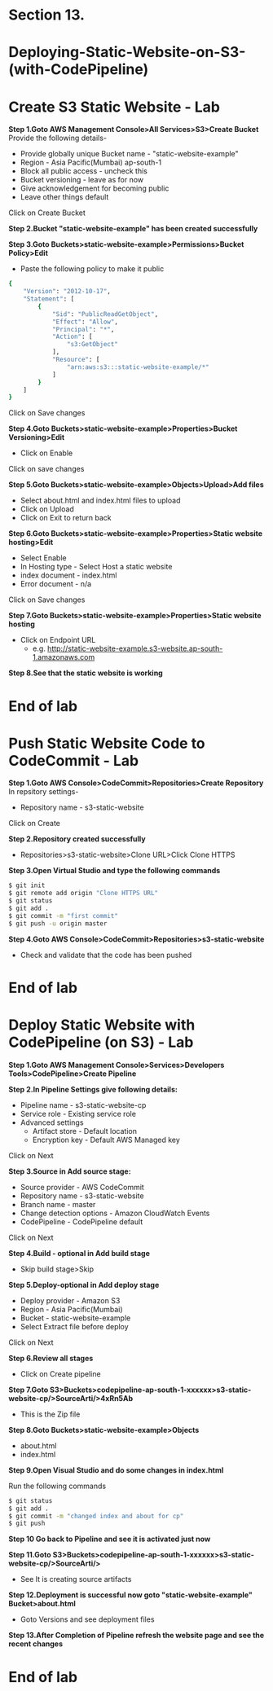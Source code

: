 # Section 13.
# Deploying-Static-Website-on-S3-(with-CodePipeline)

# Create S3 Static Website - Lab

**Step 1.Goto AWS Management Console>All Services>S3>Create Bucket**
Provide the following details-
- Provide globally unique Bucket name - "static-website-example"
- Region - Asia Pacific(Mumbai) ap-south-1
- Block all public access - uncheck this
- Bucket versioning - leave as for now
- Give acknowledgement for becoming public 
- Leave other things default

Click on Create Bucket

**Step 2.Bucket "static-website-example"  has been created successfully**

**Step 3.Goto Buckets>static-website-example>Permissions>Bucket Policy>Edit**
- Paste the following policy to make it public

```sh
{
    "Version": "2012-10-17",
    "Statement": [
        {
            "Sid": "PublicReadGetObject",
            "Effect": "Allow",
            "Principal": "*",
            "Action": [
                "s3:GetObject"
            ],
            "Resource": [
                "arn:aws:s3:::static-website-example/*"
            ]
        }
    ]
}
```

Click on Save changes

**Step 4.Goto Buckets>static-website-example>Properties>Bucket Versioning>Edit**
- Click on Enable 

Click on save changes

**Step 5.Goto Buckets>static-website-example>Objects>Upload>Add files**
- Select about.html and index.html files to upload
- Click on Upload
- Click on Exit to return back 

**Step 6.Goto Buckets>static-website-example>Properties>Static website hosting>Edit**
- Select Enable
- In Hosting type - Select Host a static website
- index document - index.html
- Error document - n/a

Click on Save changes

**Step 7.Goto Buckets>static-website-example>Properties>Static website hosting**
- Click on Endpoint URL 
  - e.g. http://static-website-example.s3-website.ap-south-1.amazonaws.com

**Step 8.See that the static website is working**

# End of lab


# Push Static Website Code to CodeCommit - Lab

**Step 1.Goto AWS Console>CodeCommit>Repositories>Create Repository**
In repsitory settings-
- Repository name - s3-static-website

Click on Create

**Step 2.Repository created successfully**
- Repositories>s3-static-website>Clone URL>Click Clone HTTPS

**Step 3.Open Virtual Studio and type the following commands**
```sh
$ git init
$ git remote add origin "Clone HTTPS URL"
$ git status
$ git add .
$ git commit -m "first commit"
$ git push -u origin master
```

**Step 4.Goto AWS Console>CodeCommit>Repositories>s3-static-website**
- Check and validate that the code has been pushed

# End of lab

#  Deploy Static Website with CodePipeline (on S3) - Lab

**Step 1.Goto AWS Management Console>Services>Developers Tools>CodePipeline>Create Pipeline**

**Step 2.In Pipeline Settings give following details:**
- Pipeline name - s3-static-website-cp
- Service role - Existing service role
- Advanced settings
  - Artifact store - Default location
  - Encryption key - Default AWS Managed key

Click on Next

**Step 3.Source in Add source stage:**
- Source provider - AWS CodeCommit
- Repository name - s3-static-website
- Branch name - master
- Change detection options - Amazon CloudWatch Events
- CodePipeline - CodePipeline default

Click on Next

**Step 4.Build - optional in Add build stage**
- Skip build stage>Skip


**Step 5.Deploy-optional in Add deploy stage**
- Deploy provider - Amazon S3
- Region - Asia Pacific(Mumbai)
- Bucket - static-website-example
- Select Extract file before deploy  

Click on Next

**Step 6.Review all stages**
- Click on Create pipeline

**Step 7.Goto S3>Buckets>codepipeline-ap-south-1-xxxxxx>s3-static-website-cp/>SourceArti/>4xRn5Ab**
- This is the Zip file

**Step 8.Goto Buckets>static-website-example>Objects**
- about.html
- index.html

**Step 9.Open Visual Studio and do some changes in index.html**

Run the following commands
```sh 
$ git status
$ git add .
$ git commit -m "changed index and about for cp"
$ git push
```
**Step 10 Go back to Pipeline and see it is activated just now**

**Step 11.Goto S3>Buckets>codepipeline-ap-south-1-xxxxxx>s3-static-website-cp/>SourceArti/>**
- See It is creating source artifacts

**Step 12.Deployment is successful now goto "static-website-example" Bucket>about.html**
- Goto Versions and see deployment files

**Step 13.After Completion of Pipeline refresh the website page and see the recent changes**

# End of lab

